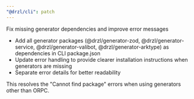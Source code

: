 ```yaml
---
"@drzl/cli": patch
---
```


Fix missing generator dependencies and improve error messages

- Add all generator packages (@drzl/generator-zod, @drzl/generator-service, @drzl/generator-valibot, @drzl/generator-arktype) as dependencies in CLI package.json
- Update error handling to provide clearer installation instructions when generators are missing
- Separate error details for better readability

This resolves the "Cannot find package" errors when using generators other than ORPC.